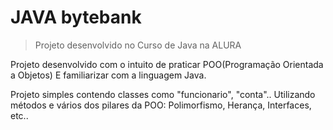 # JAVA bytebank

> Projeto desenvolvido no Curso de Java na ALURA

Projeto desenvolvido com o intuito de praticar POO(Programação Orientada a Objetos)
E familiarizar com a linguagem Java.

Projeto simples contendo classes como "funcionario", "conta".. Utilizando métodos e vários dos pilares da POO: Polimorfismo, Herança, Interfaces, etc..
